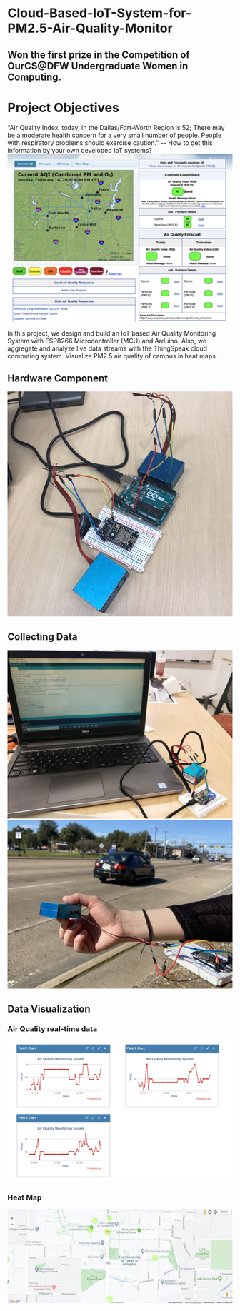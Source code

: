 # Cloud-Based-IoT-System-for-PM2.5-Air-Quality-Monitor
## Won the first prize in the Competition of OurCS@DFW Undergraduate Women in Computing.

# Project Objectives
“Air Quality Index, today, in the Dallas/Fort-Worth Region is 52; There may be a moderate health concern for a very small number of people. People with respiratory problems should exercise caution.” -- How to get this information by your own developed IoT systems?
![alt text](https://github.com/dongqingye7/Cloud-Based-IoT-System-for-PM2.5-Air-Quality-Monitor/blob/master/Screen%20Shot%202020-02-16%20at%205.20.22%20PM.png?raw=true)

In this project, we design and build an IoT based Air Quality Monitoring System with ESP8266 Microcontroller (MCU) and Arduino. Also, we aggregate and analyze live data streams with the ThingSpeak cloud computing system. Visualize PM2.5 air quality of campus in heat maps.

## Hardware Component
![alt text](https://github.com/dongqingye7/Cloud-Based-IoT-System-for-PM2.5-Air-Quality-Monitor/blob/master/3.jpeg?raw=true)

## Collecting Data
![alt text](https://github.com/dongqingye7/Cloud-Based-IoT-System-for-PM2.5-Air-Quality-Monitor/blob/master/6.jpeg?raw=true)
![alt text](https://github.com/dongqingye7/Cloud-Based-IoT-System-for-PM2.5-Air-Quality-Monitor/blob/master/7.jpeg?raw=true)

## Data Visualization

### Air Quality real-time data
![alt text](https://github.com/dongqingye7/Cloud-Based-IoT-System-for-PM2.5-Air-Quality-Monitor/blob/master/Screen%20Shot%202020-02-16%20at%206.07.42%20PM.png?raw=true)


### Heat Map
![alt text](https://github.com/dongqingye7/Cloud-Based-IoT-System-for-PM2.5-Air-Quality-Monitor/blob/master/Screen%20Shot%202020-02-16%20at%204.52.50%20PM.png?raw=true)



